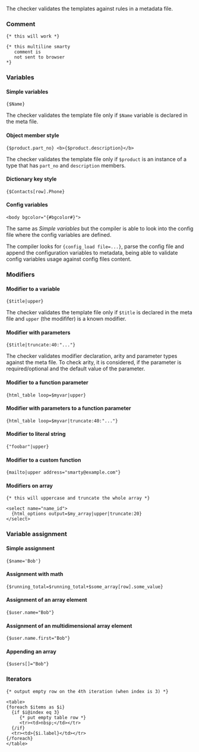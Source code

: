 
The checker validates the templates against rules in a metadata file.

### Comment

```smarty
{* this will work *}

{* this multiline smarty
   comment is
   not sent to browser
*}
```

### Variables

#### Simple variables
```smarty
{$Name}
```

The checker validates the template file only if `$Name` variable is declared in the meta file.

#### Object member style
```smarty
{$product.part_no} <b>{$product.description}</b>
```

The checker validates the template file only if `$product` is an instance of a type that has `part_no` and `description` members.

#### Dictionary key style
```smarty
{$Contacts[row].Phone}
```

#### Config variables

```smarty
<body bgcolor="{#bgcolor#}">
```
The same as _Simple variables_ but the compiler is able to look into the config file where the config variables are defined.

The compiler looks for `{config_load file=...}`, parse the config file and append the configuration variables to metadata, being able to validate config variables usage against config files content.

### Modifiers

#### Modifier to a variable

```smarty
{$title|upper}
```

The checker validates the template file only if `$title` is  declared in the meta file and `upper` (the modififer) is a known modifier.

#### Modifier with parameters

```smarty
{$title|truncate:40:"..."}
```

The checker validates modifier declaration, arity and parameter types against the meta file. To check arity,
it is considered, if the parameter is required/optional and the default value of the parameter.

#### Modifier to a function parameter

```smarty
{html_table loop=$myvar|upper}
```

#### Modifier with parameters to a function parameter

```smarty
{html_table loop=$myvar|truncate:40:"..."}
```

#### Modifier to literal string

```smarty
{"foobar"|upper}
```

#### Modifier to a custom function

```smarty
{mailto|upper address="smarty@example.com"}
```

#### Modifiers on array

```smarty
{* this will uppercase and truncate the whole array *}

<select name="name_id">
  {html_options output=$my_array|upper|truncate:20}
</select>
```
### Variable assignment

####  Simple assignment

```smarty
{$name='Bob'}
```

#### Assignment with math

```smarty
{$running_total=$running_total+$some_array[row].some_value}
```

#### Assignment of an array element

```smarty
{$user.name="Bob"}
```

#### Assignment of an multidimensional array element

```smarty
{$user.name.first="Bob"}
```
#### Appending an array

```smarty
{$users[]="Bob"}
```

### Iterators

```smarty
{* output empty row on the 4th iteration (when index is 3) *}

<table>
{foreach $items as $i}
  {if $i@index eq 3}
     {* put empty table row *}
     <tr><td>nbsp;</td></tr>
  {/if}
  <tr><td>{$i.label}</td></tr>
{/foreach}
</table>
```
